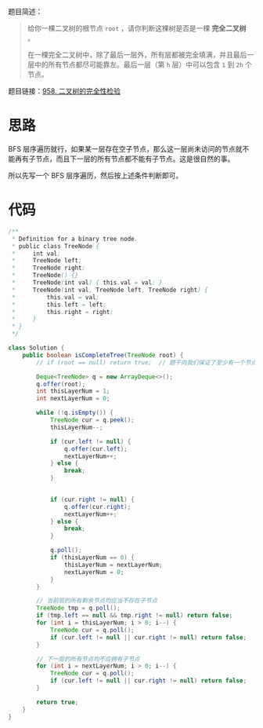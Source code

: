 题目简述：

> 给你一棵二叉树的根节点 `root` ，请你判断这棵树是否是一棵 **完全二叉树** 。
>
> 在一棵完全二叉树中，除了最后一层外，所有层都被完全填满，并且最后一层中的所有节点都尽可能靠左。最后一层（第 `h` 层）中可以包含 `1` 到 `2h` 个节点。

题目链接：[958. 二叉树的完全性检验](https://leetcode.cn/problems/check-completeness-of-a-binary-tree/)

# 思路

BFS 层序遍历就行，如果某一层存在空子节点，那么这一层尚未访问的节点就不能再有子节点，而且下一层的所有节点都不能有子节点。这是很自然的事。

所以先写一个 BFS 层序遍历，然后按上述条件判断即可。

# 代码

```java
/**
 * Definition for a binary tree node.
 * public class TreeNode {
 *     int val;
 *     TreeNode left;
 *     TreeNode right;
 *     TreeNode() {}
 *     TreeNode(int val) { this.val = val; }
 *     TreeNode(int val, TreeNode left, TreeNode right) {
 *         this.val = val;
 *         this.left = left;
 *         this.right = right;
 *     }
 * }
 */

class Solution {
    public boolean isCompleteTree(TreeNode root) {
        // if (root == null) return true;  // 题干向我们保证了至少有一个节点

        Deque<TreeNode> q = new ArrayDeque<>();
        q.offer(root);
        int thisLayerNum = 1;
        int nextLayerNum = 0;

        while (!q.isEmpty()) {
            TreeNode cur = q.peek();
            thisLayerNum--;

            if (cur.left != null) {
                q.offer(cur.left);
                nextLayerNum++;
            } else {
                break;
            }

            
            if (cur.right != null) {
                q.offer(cur.right);
                nextLayerNum++;
            } else {
                break;
            }

            q.poll();
            if (thisLayerNum == 0) {
                thisLayerNum = nextLayerNum;
                nextLayerNum = 0;
            }
        }

        // 当前层的所有剩余节点均应当不存在子节点
        TreeNode tmp = q.poll();
        if (tmp.left == null && tmp.right != null) return false;
        for (int i = thisLayerNum; i > 0; i--) {
            TreeNode cur = q.poll();
            if (cur.left != null || cur.right != null) return false;
        }

        // 下一层的所有节点均不应拥有子节点
        for (int i = nextLayerNum; i > 0; i--) {
            TreeNode cur = q.poll();
            if (cur.left != null || cur.right != null) return false;
        }

        return true;
    }
}
```

